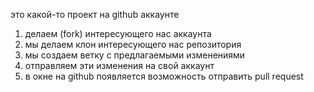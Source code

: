 это какой-то проект на github аккаунте


1. делаем (fork) интересующего нас аккаунта
2. мы делаем клон интересующего нас репозитория
3. мы создаем ветку с предлагаемыми изменениями
4. отправляем эти изменения на свой аккаунт
5. в окне на github появляется возможность отправить pull request